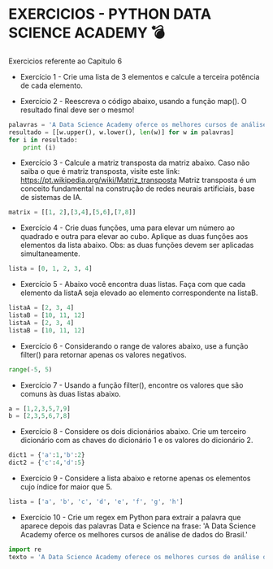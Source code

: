 
# EXERCICIOS - PYTHON DATA SCIENCE ACADEMY 💣

Exercicios referente ao Capitulo 6

- Exercício 1 - Crie uma lista de 3 elementos e calcule a terceira potência de cada elemento.

- Exercício 2 - Reescreva o código abaixo, usando a função map(). O resultado final deve ser o mesmo!
```python
palavras = 'A Data Science Academy oferce os melhores cursos de análise de dados do Brasil.'.split()
resultado = [[w.upper(), w.lower(), len(w)] for w in palavras]
for i in resultado:
    print (i)
```

- Exercício 3 - Calcule a matriz transposta da matriz abaixo.
 Caso não saiba o que é matriz transposta, visite este link: https://pt.wikipedia.org/wiki/Matriz_transposta
Matriz transposta é um conceito fundamental na construção de redes neurais artificiais, base de sistemas de IA.
```python
matrix = [[1, 2],[3,4],[5,6],[7,8]]
```
- Exercício 4 - Crie duas funções, uma para elevar um número ao quadrado e outra para elevar ao cubo. 
Aplique as duas funções aos elementos da lista abaixo. 
Obs: as duas funções devem ser aplicadas simultaneamente.
```python
lista = [0, 1, 2, 3, 4]
```
- Exercício 5 - Abaixo você encontra duas listas. Faça com que cada elemento da listaA seja elevado ao elemento correspondente na listaB.
```python
listaA = [2, 3, 4]
listaB = [10, 11, 12]
listaA = [2, 3, 4]
listaB = [10, 11, 12]
```
- Exercício 6 - Considerando o range de valores abaixo, use a função filter() para retornar apenas os valores negativos.
```python
range(-5, 5)
```
- Exercício 7 - Usando a função filter(), encontre os valores que são comuns às duas listas abaixo.
```python
a = [1,2,3,5,7,9]
b = [2,3,5,6,7,8]
```
- Exercício 8 - Considere os dois dicionários abaixo. 
Crie um terceiro dicionário com as chaves do dicionário 1 e os valores do dicionário 2.
```python
dict1 = {'a':1,'b':2}
dict2 = {'c':4,'d':5}
```
- Exercício 9 - Considere a lista abaixo e retorne apenas os elementos cujo índice for maior que 5.
```python
lista = ['a', 'b', 'c', 'd', 'e', 'f', 'g', 'h']
```
- Exercício 10 - Crie um regex em Python para extrair a palavra que aparece depois das palavras Data e Science na frase: 'A Data Science Academy oferce os melhores cursos de análise de dados do Brasil.'
```python
import re
texto = 'A Data Science Academy oferece os melhores cursos de análise de dados do Brasil.'
```
